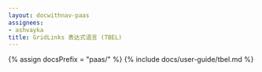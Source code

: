 ```yaml
---
layout: docwithnav-paas
assignees:
- ashvayka
title: GridLinks 表达式语言 (TBEL)
---
```


{% assign docsPrefix = "paas/" %}
{% include docs/user-guide/tbel.md %}
